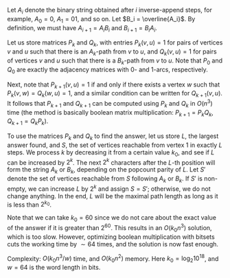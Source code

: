 Let $A_i$ denote the binary string obtained after $i$ inverse-append steps, for example, $A_0 = 0$, $A_1 = 01$, and so on. Let $B_i = \overline{A_i}$. By definition, we must have $A_{i+1} = A_i B_i$ and $B_{i+1} = B_i A_i$.

Let us store matrices $P_k$ and $Q_k$, with entries $P_k(v, u) = 1$ for pairs of vertices $v$ and $u$ such that there is an $A_k$-path from $v$ to $u$, and $Q_k(v, u) = 1$ for pairs of vertices $v$ and $u$ such that there is a $B_k$-path from $v$ to $u$. Note that $P_0$ and $Q_0$ are exactly the adjacency matrices with 0- and 1-arcs, respectively.

Next, note that $P_{k+1}(v, u) = 1$ if and only if there exists a vertex $w$ such that $P_k(v, w) = Q_k(w, u) = 1$, and a similar condition can be written for $Q_{k+1}(v, u)$. It follows that $P_{k+1}$ and $Q_{k+1}$ can be computed using $P_k$ and $Q_k$ in $O(n^3)$ time (the method is basically boolean matrix multiplication: $P_{k+1} = P_k Q_k$, $Q_{k+1} = Q_k P_k$).

To use the matrices $P_k$ and $Q_k$ to find the answer, let us store $L$, the largest answer found, and $S$, the set of vertices reachable from vertex 1 in exactly $L$ steps. We process $k$ by decreasing it from a certain value $k_0$, and see if $L$ can be increased by $2^k$. The next $2^k$ characters after the $L$-th position will form the string $A_k$ or $B_k$, depending on the popcount parity of $L$. Let $S'$ denote the set of vertices reachable from $S$ following $A_k$ or $B_k$. If $S'$ is non-empty, we can increase $L$ by $2^k$ and assign $S = S'$; otherwise, we do not change anything. In the end, $L$ will be the maximal path length as long as it is less than $2^{k_0}$.

Note that we can take $k_0 = 60$ since we do not care about the exact value of the answer if it is greater than $2^{60}$. This results in an $O(k_0 n^3)$ solution, which is too slow. However, optimizing boolean multiplication with bitsets cuts the working time by $\sim 64$ times, and the solution is now fast enough.

Complexity: $O(k_0 n^3 / w)$ time, and $O(k_0 n^2)$ memory. Here $k_0 = \log_2 10^{18}$, and $w = 64$ is the word length in bits.